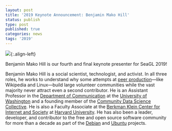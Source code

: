 ```yaml
---
layout: post
title: '2019 Keynote Announcement: Benjamin Mako Hill'
status: publish
type: post
published: true
categories: news
tags: '2019'
---
```


![](/img/posts/2019_Keynote_Mako.png){:.align-left}

Benjamin Mako Hill is our fourth and final keynote presenter for SeaGL 2019!

Benjamin Mako Hill is a social scientist, technologist, and activist. In all three roles, he works to understand why some attempts at [peer production](https://en.wikipedia.org/wiki/Peer_production)—like Wikipedia and Linux—build large volunteer communities while the vast majority never attract even a second contributor. He is an Assistant Professor in the [Department of Communication](http://www.com.washington.edu/) at the [University of Washington](https://www.washington.edu/) and a founding member of the [Community Data Science Collective](https://communitydata.cc/). He is also a Faculty Associate at the [Berkman Klein Center for Internet and Society](https://cyber.harvard.edu/) at [Harvard University](https://www.harvard.edu/). He has also been a leader, developer, and contributor to the free and open source software community for more than a decade as part of the [Debian](https://www.debian.org/) and [Ubuntu](https://ubuntu.com/) projects.
